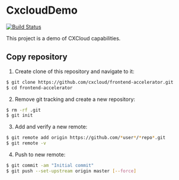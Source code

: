 # CxcloudDemo

[![Build Status](https://travis-ci.org/cxcloud/frontend-accelerator.svg?branch=master)](https://travis-ci.org/cxcloud/frontend-accelerator)

This project is a demo of CXCloud capabilities.

## Copy repository

1. Create clone of this repository and navigate to it:

```sh
$ git clone https://github.com/cxcloud/frontend-accelerator.git
$ cd frontend-accelerator
```

2. Remove git tracking and create a new repository:

```sh
$ rm -rf .git
$ git init
```

3. Add and verify a new remote:

```sh
$ git remote add origin https://github.com/*user*/*repo*.git
$ git remote -v
```

4. Push to new remote:

```sh
$ git commit -am "Initial commit"
$ git push --set-upstream origin master [--force]
```
